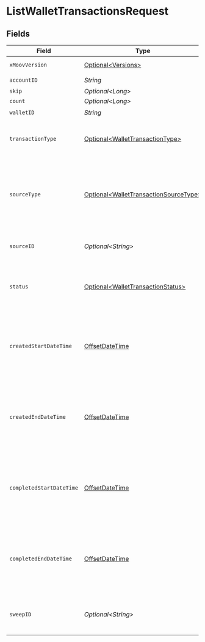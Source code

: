 # ListWalletTransactionsRequest


## Fields

| Field                                                                                            | Type                                                                                             | Required                                                                                         | Description                                                                                      | Example                                                                                          |
| ------------------------------------------------------------------------------------------------ | ------------------------------------------------------------------------------------------------ | ------------------------------------------------------------------------------------------------ | ------------------------------------------------------------------------------------------------ | ------------------------------------------------------------------------------------------------ |
| `xMoovVersion`                                                                                   | [Optional\<Versions>](../../models/components/Versions.md)                                       | :heavy_minus_sign:                                                                               | Specify an API version.                                                                          |                                                                                                  |
| `accountID`                                                                                      | *String*                                                                                         | :heavy_check_mark:                                                                               | N/A                                                                                              |                                                                                                  |
| `skip`                                                                                           | *Optional\<Long>*                                                                                | :heavy_minus_sign:                                                                               | N/A                                                                                              | 60                                                                                               |
| `count`                                                                                          | *Optional\<Long>*                                                                                | :heavy_minus_sign:                                                                               | N/A                                                                                              | 20                                                                                               |
| `walletID`                                                                                       | *String*                                                                                         | :heavy_check_mark:                                                                               | N/A                                                                                              |                                                                                                  |
| `transactionType`                                                                                | [Optional\<WalletTransactionType>](../../models/components/WalletTransactionType.md)             | :heavy_minus_sign:                                                                               | Optional parameter to filter by transaction type.                                                |                                                                                                  |
| `sourceType`                                                                                     | [Optional\<WalletTransactionSourceType>](../../models/components/WalletTransactionSourceType.md) | :heavy_minus_sign:                                                                               | Optional parameter to filter by source type (i.e. transfer, dispute, issuing-transaction).       |                                                                                                  |
| `sourceID`                                                                                       | *Optional\<String>*                                                                              | :heavy_minus_sign:                                                                               | Optional parameter to filter by source ID.                                                       |                                                                                                  |
| `status`                                                                                         | [Optional\<WalletTransactionStatus>](../../models/components/WalletTransactionStatus.md)         | :heavy_minus_sign:                                                                               | Optional parameter to filter by status (`pending` or `completed`).                               |                                                                                                  |
| `createdStartDateTime`                                                                           | [OffsetDateTime](https://docs.oracle.com/javase/8/docs/api/java/time/OffsetDateTime.html)        | :heavy_minus_sign:                                                                               | Optional date-time which inclusively filters all transactions created after this date-time.      |                                                                                                  |
| `createdEndDateTime`                                                                             | [OffsetDateTime](https://docs.oracle.com/javase/8/docs/api/java/time/OffsetDateTime.html)        | :heavy_minus_sign:                                                                               | Optional date-time which exclusively filters all transactions created before this date-time.     |                                                                                                  |
| `completedStartDateTime`                                                                         | [OffsetDateTime](https://docs.oracle.com/javase/8/docs/api/java/time/OffsetDateTime.html)        | :heavy_minus_sign:                                                                               | Optional date-time which inclusively filters all transactions completed after this date-time.    |                                                                                                  |
| `completedEndDateTime`                                                                           | [OffsetDateTime](https://docs.oracle.com/javase/8/docs/api/java/time/OffsetDateTime.html)        | :heavy_minus_sign:                                                                               | Optional date-time which exclusively filters all transactions completed before this date-time.   |                                                                                                  |
| `sweepID`                                                                                        | *Optional\<String>*                                                                              | :heavy_minus_sign:                                                                               | Optional ID to filter for transactions accrued in a sweep.                                       |                                                                                                  |